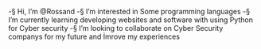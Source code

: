 -§ Hi, I’m @Rossand
-§ I’m interested in Some programming languages 
-§ I’m currently learning developing websites and software with using Python for Cyber security
-§ I’m looking to collaborate on Cyber Security companys for my future and İmrove my experiences

<!---
Rossand/Rossand is a ✨ special ✨ repository because its `README.md` (this file) appears on your GitHub profile.
You can click the Preview link to take a look at your changes.
--->
